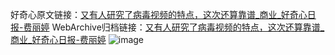 好奇心原文链接：[又有人研究了病毒视频的特点，这次还算靠谱_商业_好奇心日报-费丽婷](https://www.qdaily.com/articles/3809.html)
WebArchive归档链接：[又有人研究了病毒视频的特点，这次还算靠谱_商业_好奇心日报-费丽婷](http://web.archive.org/web/20190623153021/https://www.qdaily.com/articles/3809.html)
![image](http://ww3.sinaimg.cn/large/007d5XDpgy1g3vddhziuaj30u03s17wh)